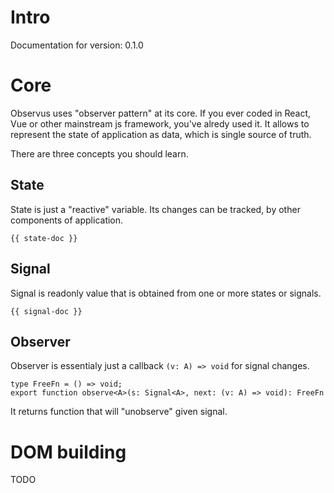 # Intro

Documentation for version: 0.1.0

# Core

Observus uses "observer pattern" at its core. If you ever coded in React, Vue or other mainstream js framework, you've alredy used it. It allows to represent the state of application as data, which is single source of truth.

There are three concepts you should learn.

## State

State is just a "reactive" variable. Its changes can be tracked, by other components of application.

```
{{ state-doc }}
```

## Signal

Signal is readonly value that is obtained from one or more states or signals.

```
{{ signal-doc }}
```

## Observer

Observer is essentialy just a callback `(v: A) => void` for signal changes.

```
type FreeFn = () => void;
export function observe<A>(s: Signal<A>, next: (v: A) => void): FreeFn
```

It returns function that will "unobserve" given signal.

# DOM building

TODO
